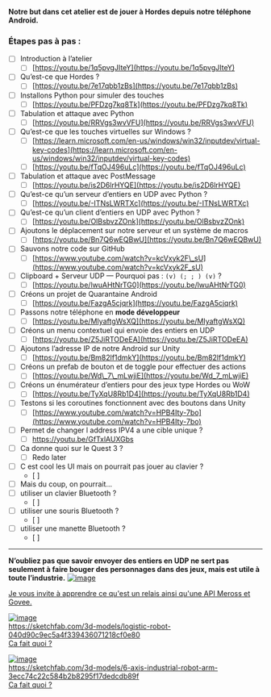 
**Notre but dans cet atelier est de jouer à Hordes depuis notre téléphone Android.**

### Étapes pas à pas :

* [ ] Introduction à l’atelier
  * [ ] [https://youtu.be/1q5pvgJIteY](https://youtu.be/1q5pvgJIteY)
* [ ] Qu’est-ce que Hordes ?
  * [ ] [https://youtu.be/7e17qbb1zBs](https://youtu.be/7e17qbb1zBs)
* [ ] Installons Python pour simuler des touches
  * [ ] [https://youtu.be/PFDzg7kq8Tk](https://youtu.be/PFDzg7kq8Tk)
* [ ] Tabulation et attaque avec Python
  * [ ] [https://youtu.be/RRVgs3wvVFU](https://youtu.be/RRVgs3wvVFU)
* [ ] Qu’est-ce que les touches virtuelles sur Windows ?
  * [ ] [https://learn.microsoft.com/en-us/windows/win32/inputdev/virtual-key-codes](https://learn.microsoft.com/en-us/windows/win32/inputdev/virtual-key-codes)
  * [ ] [https://youtu.be/fTqOJ496uLc](https://youtu.be/fTqOJ496uLc)
* [ ] Tabulation et attaque avec PostMessage
  * [ ] [https://youtu.be/is2D6lrHYQE](https://youtu.be/is2D6lrHYQE)
* [ ] Qu’est-ce qu’un serveur d’entiers en UDP avec Python ?
  * [ ] [https://youtu.be/-ITNsLWRTXc](https://youtu.be/-ITNsLWRTXc)
* [ ] Qu’est-ce qu’un client d’entiers en UDP avec Python ?
  * [ ] [https://youtu.be/OlBsbvzZOnk](https://youtu.be/OlBsbvzZOnk)
* [ ] Ajoutons le déplacement sur notre serveur et un système de macros
  * [ ] [https://youtu.be/Bn7Q6wEQBwU](https://youtu.be/Bn7Q6wEQBwU)
* [ ] Sauvons notre code sur GitHub
  * [ ] [https://www.youtube.com/watch?v=kcVxyk2F\_sU](https://www.youtube.com/watch?v=kcVxyk2F_sU)
* [ ] Clipboard + Serveur UDP — Pourquoi pas : `(v) (; ; ) (v)` ?
  * [ ] [https://youtu.be/lwuAHtNrTG0](https://youtu.be/lwuAHtNrTG0)
* [ ] Créons un projet de Quarantaine Android
  * [ ] [https://youtu.be/FazgA5cjqrk](https://youtu.be/FazgA5cjqrk)
* [ ] Passons notre téléphone en **mode développeur**
  * [ ] [https://youtu.be/MIyaftgWsXQ](https://youtu.be/MIyaftgWsXQ)
* [ ] Créons un menu contextuel qui envoie des entiers en UDP
  * [ ] [https://youtu.be/Z5JiRTODeEA](https://youtu.be/Z5JiRTODeEA)
* [ ] Ajoutons l’adresse IP de notre Android sur Unity
  * [ ] [https://youtu.be/Bm82lf1dmkY](https://youtu.be/Bm82lf1dmkY)
* [ ] Créons un prefab de bouton et de toggle pour effectuer des actions
  * [ ] [https://youtu.be/Wd\_7\_mLwjiE](https://youtu.be/Wd_7_mLwjiE)
* [ ] Créons un énumérateur d’entiers pour des jeux type Hordes ou WoW
  * [ ] [https://youtu.be/TyXqU8Rb1D4](https://youtu.be/TyXqU8Rb1D4)
* [ ] Testons si les coroutines fonctionnent avec des boutons dans Unity
  * [ ] [https://www.youtube.com/watch?v=HPB4Ity-7bo](https://www.youtube.com/watch?v=HPB4Ity-7bo)
* [ ] Permet de changer l address IPV4 a une cible unique ?
  * [ ] https://youtu.be/GfTxlAUXGbs
* [ ] Ca donne quoi sur le Quest 3 ?
  * [ ] Redo later
* [ ] C est cool les UI mais on pourrait pas jouer au clavier ?
  * [ ] 
* [ ] Mais du coup, on pourrait...
 * [ ] utiliser un clavier Bluetooth ?
   * [ ] 
 * [ ] utiliser une souris Bluetooth ?
   * [ ] 
* [ ]  utiliser une manette Bluetooth ?
   * [ ] 



---

**N’oubliez pas que savoir envoyer des entiers en UDP ne sert pas seulement à faire bouger des personnages dans des jeux, mais est utile à toute l’industrie.**
[![image](https://github.com/user-attachments/assets/26735502-39a3-4d24-a397-fb631bfe42e6)](https://youtu.be/ZEir102PxJ8?t=484)

[Je vous invite à apprendre ce qu'est un relais ainsi qu'une API Meross et Govee.](https://www.google.com/search?q=meross+govee+and+relay+arduino)


[![image](https://github.com/user-attachments/assets/af3f8c15-b55b-4417-adb3-1b080eef615b)](https://sketchfab.com/3d-models/logistic-robot-040d90c9ec5a4f339436071218cf0e80)  
https://sketchfab.com/3d-models/logistic-robot-040d90c9ec5a4f339436071218cf0e80    
[Ca fait quoi ?](https://www.faulhaber.com/fr/motion/robots-logistiques/)    

[![image](https://github.com/user-attachments/assets/27152b19-5500-4e10-bed6-8656d1203ca5)](https://sketchfab.com/3d-models/6-axis-industrial-robot-arm-3ecc74c22c584b2b8295f17dedcdb89f)  
https://sketchfab.com/3d-models/6-axis-industrial-robot-arm-3ecc74c22c584b2b8295f17dedcdb89f  
[Ca fait quoi ?](https://www.hansrobot.net/elfin-collaborative-robot)    
